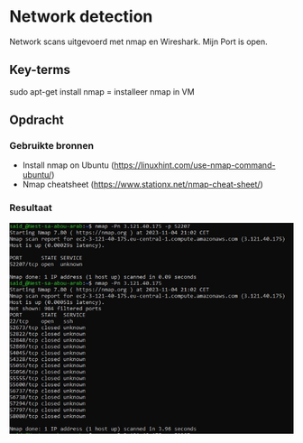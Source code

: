 # Network detection 
Network scans uitgevoerd met nmap en Wireshark. Mijn Port is open.

## Key-terms
sudo apt-get install nmap = installeer nmap in VM 

## Opdracht
### Gebruikte bronnen
* Install nmap on Ubuntu (https://linuxhint.com/use-nmap-command-ubuntu/)
* Nmap cheatsheet (https://www.stationx.net/nmap-cheat-sheet/)

### Resultaat

![Alt text](../00_includes/02_nmapscan.JPG)